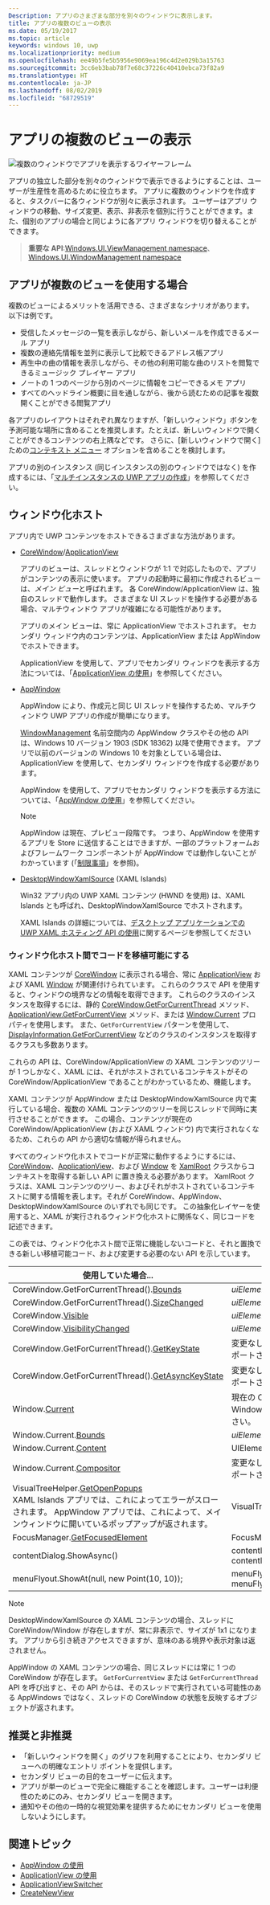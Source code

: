 ```yaml
---
Description: アプリのさまざまな部分を別々のウィンドウに表示します。
title: アプリの複数のビューの表示
ms.date: 05/19/2017
ms.topic: article
keywords: windows 10, uwp
ms.localizationpriority: medium
ms.openlocfilehash: ee49b5fe5b5956e9069ea196c4d2e029b3a15763
ms.sourcegitcommit: 3cc6eb3bab78f7e68c37226c40410ebca73f82a9
ms.translationtype: HT
ms.contentlocale: ja-JP
ms.lasthandoff: 08/02/2019
ms.locfileid: "68729519"
---
```

# <a name="show-multiple-views-for-an-app"></a>アプリの複数のビューの表示

![複数のウィンドウでアプリを表示するワイヤーフレーム](images/multi-view.gif)

アプリの独立した部分を別々のウィンドウで表示できるようにすることは、ユーザーが生産性を高めるために役立ちます。 アプリに複数のウィンドウを作成すると、タスクバーに各ウィンドウが別々に表示されます。 ユーザーはアプリ ウィンドウの移動、サイズ変更、表示、非表示を個別に行うことができます。また、個別のアプリの場合と同じように各アプリ ウィンドウを切り替えることができます。

> **重要な API**:[Windows.UI.ViewManagement namespace](/uwp/api/windows.ui.viewmanagement)、[Windows.UI.WindowManagement namespace](/uwp/api/windows.ui.windowmanagement)

## <a name="when-should-an-app-use-multiple-views"></a>アプリが複数のビューを使用する場合

複数のビューによるメリットを活用できる、さまざまなシナリオがあります。 以下は例です。

- 受信したメッセージの一覧を表示しながら、新しいメールを作成できるメール アプリ
- 複数の連絡先情報を並列に表示して比較できるアドレス帳アプリ
- 再生中の曲の情報を表示しながら、その他の利用可能な曲のリストを閲覧できるミュージック プレイヤー アプリ
- ノートの 1 つのページから別のページに情報をコピーできるメモ アプリ
- すべてのヘッドライン概要に目を通しながら、後から読むための記事を複数開くことができる閲覧アプリ

各アプリのレイアウトはそれぞれ異なりますが、「新しいウィンドウ」ボタンを予測可能な場所に含めることを推奨します。たとえば、新しいウィンドウで開くことができるコンテンツの右上隅などです。 さらに、[新しいウィンドウで開く] ための[コンテキスト メニュー](../controls-and-patterns/menus.md) オプションを含めることを検討します。

アプリの別のインスタンス (同じインスタンスの別のウィンドウではなく) を作成するには、「[マルチインスタンスの UWP アプリの作成](../../launch-resume/multi-instance-uwp.md)」を参照してください。

## <a name="windowing-hosts"></a>ウィンドウ化ホスト

アプリ内で UWP コンテンツをホストできるさまざまな方法があります。

- [CoreWindow](/uwp/api/windows.ui.core.corewindow)/[ApplicationView](/uwp/api/windows.ui.viewmanagement.applicationview)

     アプリのビューは、スレッドとウィンドウが 1:1 で対応したもので、アプリがコンテンツの表示に使います。 アプリの起動時に最初に作成されるビューは、*メイン ビュー*と呼ばれます。 各 CoreWindow/ApplicationView は、独自のスレッドで動作します。 さまざまな UI スレッドを操作する必要がある場合、マルチウィンドウ アプリが複雑になる可能性があります。

    アプリのメイン ビューは、常に ApplicationView でホストされます。 セカンダリ ウィンドウ内のコンテンツは、ApplicationView または AppWindow でホストできます。

    ApplicationView を使用して、アプリでセカンダリ ウィンドウを表示する方法については、「[ApplicationView の使用](application-view.md)」を参照してください。
- [AppWindow](/uwp/api/windows.ui.windowmanagement.appwindow)

    AppWindow により、作成元と同じ UI スレッドを操作するため、マルチウィンドウ UWP アプリの作成が簡単になります。

    [WindowManagement](/uwp/api/windows.ui.windowmanagement) 名前空間内の AppWindow クラスやその他の API は、Windows 10 バージョン 1903 (SDK 18362) 以降で使用できます。 アプリで以前のバージョンの Windows 10 を対象としている場合は、ApplicationView を使用して、セカンダリ ウィンドウを作成する必要があります。

    AppWindow を使用して、アプリでセカンダリ ウィンドウを表示する方法については、「[AppWindow の使用](app-window.md)」を参照してください。

    > [!NOTE]
    > AppWindow は現在、プレビュー段階です。 つまり、AppWindow を使用するアプリを Store に送信することはできますが、一部のプラットフォームおよびフレームワーク コンポーネントが AppWindow では動作しないことがわかっています (「[制限事項](/uwp/api/windows.ui.windowmanagement.appwindow#limitations)」を参照)。
- [DesktopWindowXamlSource](/uwp/api/windows.ui.xaml.hosting.desktopwindowxamlsource) (XAML Islands)

     Win32 アプリ内の UWP XAML コンテンツ (HWND を使用) は、XAML Islands とも呼ばれ、DesktopWindowXamlSource でホストされます。

    XAML Islands の詳細については、[デスクトップ アプリケーションでの UWP XAML ホスティング API の使用](/windows/apps/desktop/modernize/using-the-xaml-hosting-api)に関するページを参照してください

### <a name="make-code-portable-across-windowing-hosts"></a>ウィンドウ化ホスト間でコードを移植可能にする

XAML コンテンツが [CoreWindow](/uwp/api/windows.ui.core.corewindow) に表示される場合、常に [ApplicationView](/uwp/api/windows.ui.viewmanagement.applicationview) および XAML [Window](/uwp/api/windows.ui.xaml.window) が関連付けられています。 これらのクラスで API を使用すると、ウィンドウの境界などの情報を取得できます。 これらのクラスのインスタンスを取得するには、静的 [CoreWindow.GetForCurrentThread](/uwp/api/windows.ui.core.corewindow.getforcurrentthread) メソッド、[ApplicationView.GetForCurrentView](/uwp/api/windows.ui.viewmanagement.applicationview.getforcurrentview) メソッド、または [Window.Current](/uwp/api/windows.ui.xaml.window.current) プロパティを使用します。 また、`GetForCurrentView` パターンを使用して、[DisplayInformation.GetForCurrentView](/uwp/api/windows.graphics.display.displayinformation.getforcurrentview) などのクラスのインスタンスを取得するクラスも多数あります。

これらの API は、CoreWindow/ApplicationView の XAML コンテンツのツリーが 1 つしかなく、XAML には、それがホストされているコンテキストがその CoreWindow/ApplicationView であることがわかっているため、機能します。

XAML コンテンツが AppWindow または DesktopWindowXamlSource 内で実行している場合、複数の XAML コンテンツのツリーを同じスレッドで同時に実行させることができます。 この場合、コンテンツが現在の CoreWindow/ApplicationView (および XAML ウィンドウ) 内で実行されなくなるため、これらの API から適切な情報が得られません。

すべてのウィンドウ化ホストでコードが正常に動作するようにするには、[CoreWindow](/uwp/api/windows.ui.core.corewindow)、[ApplicationView](/uwp/api/windows.ui.viewmanagement.applicationview)、および [Window](/uwp/api/windows.ui.xaml.window) を [XamlRoot](/uwp/api/windows.ui.xaml.xamlroot) クラスからコンテキストを取得する新しい API に置き換える必要があります。
XamlRoot クラスは、XAML コンテンツのツリー、およびそれがホストされているコンテキストに関する情報を表します。それが CoreWindow、AppWindow、DesktopWindowXamlSource のいずれでも同じです。 この抽象化レイヤーを使用すると、XAML が実行されるウィンドウ化ホストに関係なく、同じコードを記述できます。

この表では、ウィンドウ化ホスト間で正常に機能しないコードと、それと置換できる新しい移植可能コード、および変更する必要のない API を示しています。

| 使用していた場合... | 置換先... |
| - | - |
| CoreWindow.GetForCurrentThread().[Bounds](/uwp/api/windows.ui.core.corewindow.bounds) | _uiElement_.XamlRoot.[Size](/uwp/api/windows.ui.xaml.xamlroot.size) |
| CoreWindow.GetForCurrentThread().[SizeChanged](/uwp/api/windows.ui.core.corewindow.sizechanged) | _uiElement_.XamlRoot.[Changed](/uwp/api/windows.ui.xaml.xamlroot.changed) |
| CoreWindow.[Visible](/uwp/api/windows.ui.core.corewindow.visible) | _uiElement_.XamlRoot.[IsHostVisible](/uwp/api/windows.ui.xaml.xamlroot.ishostvisible) |
| CoreWindow.[VisibilityChanged](/uwp/api/windows.ui.core.corewindow.visibilitychanged) | _uiElement_.XamlRoot.[Changed](/uwp/api/windows.ui.xaml.xamlroot.changed) |
| CoreWindow.GetForCurrentThread().[GetKeyState](/uwp/api/windows.ui.core.corewindow.getkeystate) | 変更なし。 これは AppWindow と DesktopWindowXamlSource でサポートされています。 |
| CoreWindow.GetForCurrentThread().[GetAsyncKeyState](/uwp/api/windows.ui.core.corewindow.getasynckeystate) | 変更なし。 これは AppWindow と DesktopWindowXamlSource でサポートされています。 |
| Window.[Current](/uwp/api/windows.ui.xaml.window.current) | 現在の CoreWindow に緊密にバインドされているメイン XAML Window オブジェクトを返します。 この表の後の「注」を参照してください。 |
| Window.Current.[Bounds](/uwp/api/windows.ui.xaml.window.bounds) | _uiElement_.XamlRoot.[Size](/uwp/api/windows.ui.xaml.xamlroot.size) |
| Window.Current.[Content](/uwp/api/windows.ui.xaml.window.content) | UIElement root =  _uiElement_.XamlRoot.[Content](/uwp/api/windows.ui.xaml.xamlroot.content) |
| Window.Current.[Compositor](/uwp/api/windows.ui.xaml.window.compositor) | 変更なし。 これは AppWindow と DesktopWindowXamlSource でサポートされています。 |
| VisualTreeHelper.[GetOpenPopups](/uwp/api/windows.ui.xaml.media.visualtreehelper.getopenpopups)<br/>XAML Islands アプリでは、これによってエラーがスローされます。 AppWindow アプリでは、これによって、メインウィンドウに開いているポップアップが返されます。 | VisualTreeHelper.[GetOpenPopupsForXamlRoot](/uwp/api/windows.ui.xaml.media.visualtreehelper.getopenpopupsforxamlroot)(_uiElement_.XamlRoot) |
| FocusManager.[GetFocusedElement](/uwp/api/windows.ui.xaml.input.focusmanager.getfocusedelement) | FocusManager.[GetFocusedElement](/uwp/api/windows.ui.xaml.input.focusmanager.getfocusedelement#Windows_UI_Xaml_Input_FocusManager_GetFocusedElement_Windows_UI_Xaml_XamlRoot_)(_uiElement_.XamlRoot) |
| contentDialog.ShowAsync() | contentDialog.[XamlRoot](/uwp/api/windows.ui.xaml.uielement.xamlroot) = _uiElement_.XamlRoot;<br/>contentDialog.ShowAsync(); |
| menuFlyout.ShowAt(null, new Point(10, 10)); | menuFlyout.[XamlRoot](/uwp/api/windows.ui.xaml.controls.primitives.flyoutbase.xamlroot) = _uiElement_.XamlRoot;<br/>menuFlyout.ShowAt(null, new Point(10, 10)); |

> [!NOTE]
> DesktopWindowXamlSource の XAML コンテンツの場合、スレッドに CoreWindow/Window が存在しますが、常に非表示で、サイズが 1x1 になります。 アプリから引き続きアクセスできますが、意味のある境界や表示対象は返されません。
>
>AppWindow の XAML コンテンツの場合、同じスレッドには常に 1 つの CoreWindow が存在します。 `GetForCurrentView` または `GetForCurrentThread` API を呼び出すと、その API からは、そのスレッドで実行されている可能性のある AppWindows ではなく、スレッドの CoreWindow の状態を反映するオブジェクトが返されます。


## <a name="dos-and-donts"></a>推奨と非推奨

- 「新しいウィンドウを開く」のグリフを利用することにより、セカンダリ ビューへの明確なエントリ ポイントを提供します。
- セカンダリ ビューの目的をユーザーに伝えます。
- アプリが単一のビューで完全に機能することを確認します。ユーザーは利便性のためにのみ、セカンダリ ビューを開きます。
- 通知やその他の一時的な視覚効果を提供するためにセカンダリ ビューを使用しないようにします。

## <a name="related-topics"></a>関連トピック

- [AppWindow の使用](app-window.md)
- [ApplicationView の使用](application-view.md)
- [ApplicationViewSwitcher](https://docs.microsoft.com/uwp/api/Windows.UI.ViewManagement.ApplicationViewSwitcher)
- [CreateNewView](https://docs.microsoft.com/uwp/api/windows.applicationmodel.core.coreapplication.createnewview)
